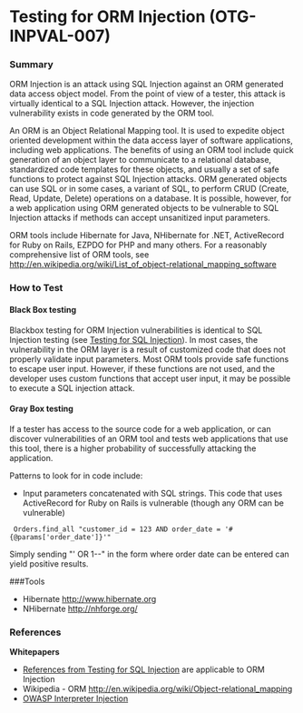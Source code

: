 # Testing for ORM Injection (OTG-INPVAL-007)

### Summary
ORM Injection is an attack using SQL Injection against an ORM generated data access object model.  From the point of view of a tester, this attack is virtually identical to a SQL Injection attack.  However, the injection vulnerability exists in code generated by the ORM tool.


An ORM is an Object Relational Mapping tool.  It is used to expedite object oriented development within the data access layer of software applications, including web applications.  The benefits of using an ORM tool include quick generation of an object layer to communicate to a relational database, standardized code templates for these objects, and usually a set of safe functions to protect against SQL Injection attacks.  ORM generated objects can use SQL or in some cases, a variant of SQL, to perform CRUD (Create, Read, Update, Delete) operations on a database.   It is possible, however, for a web application using ORM generated objects to be vulnerable to SQL Injection attacks if methods can accept unsanitized input parameters.


ORM tools include Hibernate for Java, NHibernate for .NET, ActiveRecord for Ruby on Rails, EZPDO for PHP and many others. For a reasonably comprehensive list of ORM tools, see http://en.wikipedia.org/wiki/List_of_object-relational_mapping_software

### How to Test
#### Black Box testing
Blackbox testing for ORM Injection vulnerabilities is identical to SQL Injection testing (see [Testing for SQL Injection](https://www.owasp.org/index.php/Testing_for_SQL_Injection_%28OWASP-DV-005%29)).  In most cases, the vulnerability in the ORM layer is a result of customized code that does not properly validate input parameters.  Most ORM tools provide safe functions to escape user input.  However, if these functions are not used, and the developer uses custom functions that accept user input, it may be possible to execute a SQL injection attack.


#### Gray Box testing
If a tester has access to the source code for a web application, or can discover vulnerabilities of an ORM tool and tests web applications that use this tool, there is a higher probability of successfully attacking the application.


Patterns to look for in code include:

* Input parameters concatenated with SQL strings. This code that uses ActiveRecord for Ruby on Rails is vulnerable (though any ORM can be vulnerable)
```
 Orders.find_all "customer_id = 123 AND order_date = '#{@params['order_date']}'"
```
Simply sending "' OR 1--" in the form where order date can be entered can yield positive results.


###Tools
* Hibernate http://www.hibernate.org<br>
* NHibernate http://nhforge.org/<br>

### References
**Whitepapers**<br>
* [References from Testing for SQL Injection](https://www.owasp.org/index.php/Testing_for_SQL_Injection_%28OWASP-DV-005%29#References) are applicable to ORM Injection
* Wikipedia - ORM http://en.wikipedia.org/wiki/Object-relational_mapping<br>
* [OWASP Interpreter Injection](https://www.owasp.org/index.php/Interpreter_Injection#ORM_Injection)
